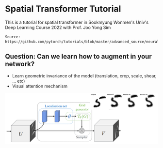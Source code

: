 # Spatial Transformer Tutorial

This is a tutorial for spatial transformer in Sookmyung Wonmen's Univ's Deep Learning Course 2022 with Prof. Joo Yong Sim
```
Source: https://github.com/pytorch/tutorials/blob/master/advanced_source/neural_style_tutorial.py
```

## Question: Can we learn how to augment in your network?
- Learn geometric invariance of the model (translation, crop, scale, shear, … etc)
- Visual attention mechanism


<div align="center">
  <img src="spatial_transformer.png"/>
</div>
<br>
